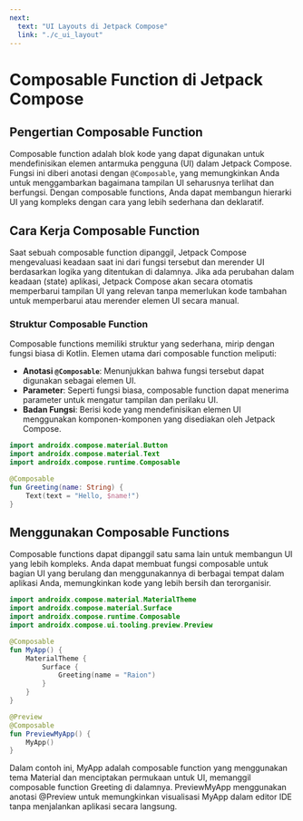 ```yaml
---
next:
  text: "UI Layouts di Jetpack Compose"
  link: "./c_ui_layout"
---
```


# Composable Function di Jetpack Compose

## Pengertian Composable Function

Composable function adalah blok kode yang dapat digunakan untuk mendefinisikan elemen antarmuka pengguna (UI) dalam Jetpack Compose. Fungsi ini diberi anotasi dengan `@Composable`, yang memungkinkan Anda untuk menggambarkan bagaimana tampilan UI seharusnya terlihat dan berfungsi. Dengan composable functions, Anda dapat membangun hierarki UI yang kompleks dengan cara yang lebih sederhana dan deklaratif.

## Cara Kerja Composable Function

Saat sebuah composable function dipanggil, Jetpack Compose mengevaluasi keadaan saat ini dari fungsi tersebut dan merender UI berdasarkan logika yang ditentukan di dalamnya. Jika ada perubahan dalam keadaan (state) aplikasi, Jetpack Compose akan secara otomatis memperbarui tampilan UI yang relevan tanpa memerlukan kode tambahan untuk memperbarui atau merender elemen UI secara manual.

### Struktur Composable Function

Composable functions memiliki struktur yang sederhana, mirip dengan fungsi biasa di Kotlin. Elemen utama dari composable function meliputi:

- **Anotasi `@Composable`**: Menunjukkan bahwa fungsi tersebut dapat digunakan sebagai elemen UI.
- **Parameter**: Seperti fungsi biasa, composable function dapat menerima parameter untuk mengatur tampilan dan perilaku UI.
- **Badan Fungsi**: Berisi kode yang mendefinisikan elemen UI menggunakan komponen-komponen yang disediakan oleh Jetpack Compose.

```kotlin
import androidx.compose.material.Button
import androidx.compose.material.Text
import androidx.compose.runtime.Composable

@Composable
fun Greeting(name: String) {
    Text(text = "Hello, $name!")
}
```

## Menggunakan Composable Functions

Composable functions dapat dipanggil satu sama lain untuk membangun UI yang lebih kompleks. Anda dapat membuat fungsi composable untuk bagian UI yang berulang dan menggunakannya di berbagai tempat dalam aplikasi Anda, memungkinkan kode yang lebih bersih dan terorganisir.

```kotlin
import androidx.compose.material.MaterialTheme
import androidx.compose.material.Surface
import androidx.compose.runtime.Composable
import androidx.compose.ui.tooling.preview.Preview

@Composable
fun MyApp() {
    MaterialTheme {
        Surface {
            Greeting(name = "Raion")
        }
    }
}

@Preview
@Composable
fun PreviewMyApp() {
    MyApp()
}
```

Dalam contoh ini, MyApp adalah composable function yang menggunakan tema Material dan menciptakan permukaan untuk UI, memanggil composable function Greeting di dalamnya. PreviewMyApp menggunakan anotasi @Preview untuk memungkinkan visualisasi MyApp dalam editor IDE tanpa menjalankan aplikasi secara langsung.
